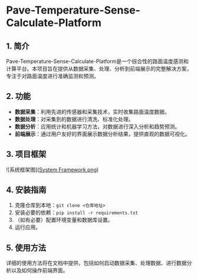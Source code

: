 # Pave-Temperature-Sense-Calculate-Platform
## 1. 简介
Pave-Temperature-Sense-Calculate-Platform是一个综合性的路面温度感测和计算平台。本项目旨在提供从数据采集、处理、分析到前端展示的完整解决方案，专注于对路面温度进行准确监测和预测。
## 2. 功能
-   **数据采集**：利用先进的传感器和采集技术，实时收集路面温度数据。
-   **数据处理**：对采集到的数据进行清洗、标准化处理。
-   **数据分析**：应用统计和机器学习方法，对数据进行深入分析和趋势预测。
-   **前端展示**：通过用户友好的界面展示数据分析结果，提供直观的数据可视化。
## 3. 项目框架
![系统框架图]([System Framework.png](https://github.com/Dai-BingU/Pave-Temperature-Sense-Calculate-Platform/blob/main/System%20Framework.png))
## 4. 安装指南
1.  克隆仓库到本地：`git clone <仓库地址>`
2.  安装必要的依赖：`pip install -r requirements.txt`
3.  （如有必要）配置环境变量和数据库设置。
4.  运行应用。
## 5. 使用方法
详细的使用方法将在文档中提供，包括如何启动数据采集、处理数据、进行数据分析以及如何操作前端界面。
